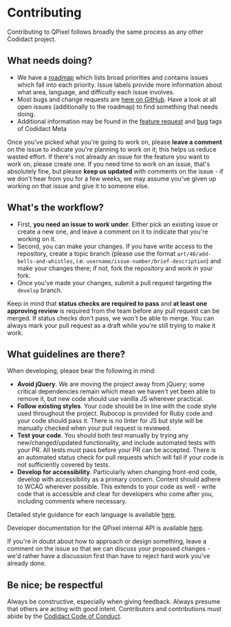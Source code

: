 # Contributing
Contributing to QPixel follows broadly the same process as any other Codidact project.

## What needs doing?
- We have a [roadmap](https://github.com/orgs/codidact/projects/6) which lists broad priorities and contains issues
  which fall into each priority. Issue labels provide more information about what area, language, and difficulty each
  issue involves.
- Most bugs and change requests are [here on GitHub](https://github.com/codidact/qpixel/issues). Have a look at all
  open issues (additionally to the roadmap) to find something that needs doing.
- Additional information may be found in the [feature request](https://meta.codidact.com/categories/3/tags/961) and
  [bug](https://meta.codidact.com/categories/3/tags/394) tags of Codidact Meta

Once you've picked what you're going to work on, please **leave a comment** on the issue to indicate you're planning
to work on it; this helps us reduce wasted effort. If there's not already an issue for the feature you want to work
on, please create one. If you need time to work on an issue, that's absolutely fine, but please **keep us updated**
with comments on the issue - if we don't hear from you for a few weeks, we may assume you've given up working on that
issue and give it to someone else.

## What's the workflow?
- First, **you need an issue to work under**. Either pick an existing issue or create a new one, and leave a comment
  on it to indicate that you're working on it.
- Second, you can make your changes. If you have write access to the repository, create a topic branch (please use
  the format `art/40/add-bells-and-whistles`, i.e. `username/issue-number/brief-description`) and make your changes
  there; if not, fork the repository and work in your fork.
- Once you've made your changes, submit a pull request targeting the `develop` branch.

Keep in mind that **status checks are required to pass** and **at least one approving review** is required from the
team before any pull request can be merged. If status checks don't pass, we won't be able to merge. You can always mark
your pull request as a draft while you're still trying to make it work.

## What guidelines are there?
When developing, please bear the following in mind:

* **Avoid jQuery**. We are moving the project away from jQuery; some critical dependencies remain
  which mean we haven't yet been able to remove it, but new code should use vanilla JS wherever practical.
* **Follow existing styles**. Your code should be in line with the code style used throughout the project. Rubocop is
  provided for Ruby code and your code should pass it. There is no linter for JS but style will be manually checked when
  your pull request is reviewed.
* **Test your code**. You should both test manually by trying any new/changed/updated functionality, and include 
  automated tests with your PR. All tests must pass before your PR can be accepted. There is an automated status check
  for pull requests which will fail if your code is not sufficiently covered by tests.
* **Develop for accessibility**. Particularly when changing front-end code, develop with accessibility as a primary
  concern. Content should adhere to WCAG wherever possible. This extends to your code as well - write code that is
  accessible and clear for developers who come after you, including comments where necessary.

Detailed style guidance for each language is available [here](CODE-STANDARDS.md).

Developer documentation for the QPixel internal API is available [here](https://docs.dev.codidact.org/).

If you're in doubt about how to approach or design something, leave a comment on the issue so that we can discuss your
proposed changes - we'd rather have a discussion first than have to reject hard work you've already done.

## Be nice; be respectful
Always be constructive, especially when giving feedback. Always presume that others are acting with good intent.
Contributors and contributions must abide by the
[Codidact Code of Conduct](https://github.com/codidact/qpixel?tab=coc-ov-file#readme).
